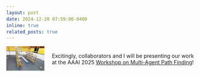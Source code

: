 ```yaml
---
layout: post
date: 2024-12-20 07:59:00-0400
inline: true
related_posts: true
---
```

<div style="display: flex; align-items: center; gap: 20px;">
  <div>    <img src="/assets/img/publication_preview/mmd_conveyor.gif" alt="MMD Conveyor Animation" style="width: 200px; height: auto;">
    </div>
  <div>
    <p>Excitingly, collaborators and I will be presenting our work at the AAAI 2025 <a href="https://womapf.github.io/aaai-25/">Workshop on Multi-Agent Path Finding</a>!</p>
  </div>
</div>
